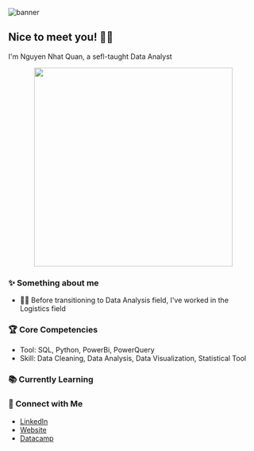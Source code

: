 ![banner](https://user-images.githubusercontent.com/38496364/166435376-85e31fb5-e451-416c-9b78-5cf45381dedd.gif)

## Nice to meet you! 🙋‍♂️

I'm Nguyen Nhat Quan, a sefl-taught Data Analyst

<p align = "center">
  <img width="400px" src="https://user-images.githubusercontent.com/38496364/166428633-0406c5cc-d43d-40b9-bd0f-ce25ab879b56.gif" />
</p>


### ✨ Something about me

* 👨‍🎓 Before transitioning to Data Analysis field, I've worked in the Logistics field

### 🏆 Core Competencies

* Tool: SQL, Python, PowerBi, PowerQuery
* Skill: Data Cleaning, Data Analysis, Data Visualization, Statistical Tool


### 📚 Currently Learning


### 🤝 Connect with Me
- [LinkedIn](https://www.linkedin.com/in/nguyennhatquan/)
- [Website](https://tiny.cc/nguyennhatquan)
- [Datacamp](https://www.datacamp.com/profile/nguyennhatquan)

<!--
**nguyennhatquan/nguyennhatquan** is a ✨ _special_ ✨ repository because its `README.md` (this file) appears on your GitHub profile.

Here are some ideas to get you started:

- 🔭 I’m currently working on ...
- 🌱 I’m currently learning ...
- 👯 I’m looking to collaborate on ...
- 🤔 I’m looking for help with ...
- 💬 Ask me about ...
- 📫 How to reach me: ...
- 😄 Pronouns: ...
- ⚡ Fun fact: ...
-->
